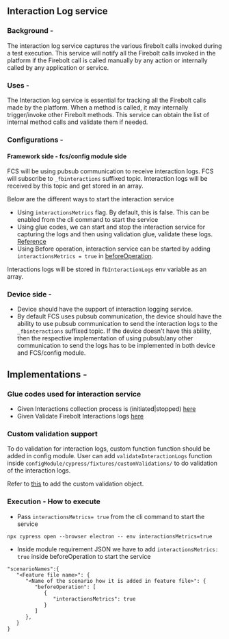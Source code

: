 ## Interaction Log service

### Background -
The interaction log service captures the various firebolt calls invoked during a test execution. This service will notify all the Firebolt calls invoked in the platform if the Firebolt call is called manually by any action or internally called by any application or service.
### Uses -
The Interaction log service is essential for tracking all the Firebolt calls made by the platform. When a method is called, it may internally trigger/invoke other Firebolt methods. This service can obtain the list of internal method calls and validate them if needed.
### Configurations -
#### Framework side - fcs/config module side
FCS will be using pubsub communication to receive interaction logs. FCS will subscribe to `_fbinteractions` suffixed topic. Interaction logs will be received by this topic and get stored in an array.<br>

Below are the different ways to start the interaction service
* Using `interactionsMetrics` flag. By default, this is false. This can be enabled from the cli command to start the service
* Using glue codes, we can start and stop the interaction service for capturing the logs and then using validation glue, validate these logs. [Reference](#glue-codes-used-for-interaction-service)
* Using Before operation, interaction service can be started by adding `interactionsMetrics = true` in [beforeOperation](#before-operation).

Interactions logs will be stored in `fbInteractionLogs` env variable as an array.
### Device side -
* Device should have the support of interaction logging service.<br>
* By default FCS uses pubsub communication, the device should have the ability to use pubsub communication to send the interaction logs to the `_fbinteractions` suffixed topic. If the device doesn't have this ability, then the respective implementation of using pubsub/any other communication to send the logs has to be implemented in both device and FCS/config module.
## Implementations -
### Glue codes used for interaction service
* Given Interactions collection process is (initiated|stopped)  [here](/cypress/support/step_definitions/validations.md#interactions-collection-process-is-initiatedstopped)
* Given Validate Firebolt Interactions logs [here](/cypress/support/step_definitions/validations.md#validate-firebolt-interactions-logs)
 
### Custom validation support
To do validation for interaction logs, custom function function should be added in config module.
User can add `validateInteractionLogs` function inside `configModule/cypress/fixtures/customValidations/` to do validation of the interaction logs.

Refer to [this](/cypress/support/step_definitions/validations.md#custom) to add the custom validation object.

### Execution - How to execute
* Pass `interactionsMetrics= true` from the cli command to start the service
```
npx cypress open --browser electron -- env interactionsMetrics=true
```
* Inside module requirement JSON we have to add `interactionsMetrics: true` inside beforeOperation to start the service
```
"scenarioNames":{
   "<Feature file name>": {
      "<Name of the scenario how it is added in feature file>": {
         "beforeOperation": [
            {
               "interactionsMetrics": true
            }
         ]
      },
   }
}
```